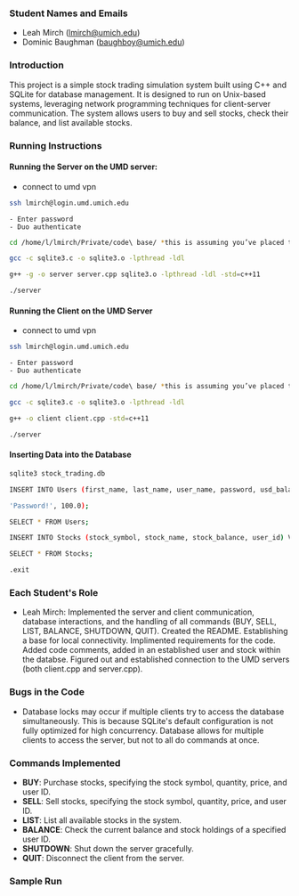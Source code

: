 ### Student Names and Emails
- Leah Mirch (lmirch@umich.edu)
- Dominic Baughman (baughboy@umich.edu)

### Introduction
This project is a simple stock trading simulation system built using C++ and SQLite for database management. It is designed to run on Unix-based systems, leveraging network programming techniques for client-server communication. The system allows users to buy and sell stocks, check their balance, and list available stocks.

### Running Instructions
#### Running the Server on the UMD server:
- connect to umd vpn
```bash
ssh lmirch@login.umd.umich.edu
```

    - Enter password
    - Duo authenticate

```bash
cd /home/l/lmirch/Private/code\ base/ *this is assuming you’ve placed the files here*
```
```bash
gcc -c sqlite3.c -o sqlite3.o -lpthread -ldl
```
```bash
g++ -g -o server server.cpp sqlite3.o -lpthread -ldl -std=c++11
```
```bash
./server
```

#### Running the Client on the UMD Server
- connect to umd vpn
```bash
ssh lmirch@login.umd.umich.edu
```

    - Enter password
    - Duo authenticate

```bash
cd /home/l/lmirch/Private/code\ base/ *this is assuming you’ve placed the files here*
```
```bash
gcc -c sqlite3.c -o sqlite3.o -lpthread -ldl
```
```bash
g++ -o client client.cpp -std=c++11
```
```bash
./server
```

#### Inserting Data into the Database
```bash
sqlite3 stock_trading.db
```
```bash
INSERT INTO Users (first_name, last_name, user_name, password, usd_balance) VALUES ('Leah', 'Mirch', 'lmirch', 
```
```bash
'Password!', 100.0); 
```
```bash
SELECT * FROM Users;
```
```bash
INSERT INTO Stocks (stock_symbol, stock_name, stock_balance, user_id) VALUES ('GMCA', 'General Motors', 15, 5);
```
```bash
SELECT * FROM Stocks;
```
```bash
.exit
```

### Each Student's Role
- Leah Mirch: Implemented the server and client communication, database interactions, and the handling of all commands (BUY, SELL, LIST, BALANCE, SHUTDOWN, QUIT). Created the README. Establishing a base for local connectivity. Implimented requirements for the code. Added code comments, added in an established user and stock within the databse. Figured out and established connection to the UMD servers (both client.cpp and server.cpp).

### Bugs in the Code
- Database locks may occur if multiple clients try to access the database simultaneously. This is because SQLite's default configuration is not fully optimized for high concurrency. Database allows for multiple clients to access the server, but not to all do commands at once. 

### Commands Implemented
- **BUY**: Purchase stocks, specifying the stock symbol, quantity, price, and user ID.
- **SELL**: Sell stocks, specifying the stock symbol, quantity, price, and user ID.
- **LIST**: List all available stocks in the system.
- **BALANCE**: Check the current balance and stock holdings of a specified user ID.
- **SHUTDOWN**: Shut down the server gracefully.
- **QUIT**: Disconnect the client from the server.

### Sample Run

